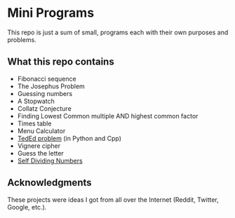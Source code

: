 # Mini Programs
This repo is just a sum of small, programs each with their own purposes and problems.

## What this repo contains

 * Fibonacci sequence
 * The Josephus Problem 
 * Guessing numbers
 * A Stopwatch
 * Collatz Conjecture
 * Finding Lowest Common multiple AND highest common factor
 * Times table
 * Menu Calculator
 * [TedEd problem](https://www.youtube.com/watch?v=c18GjbnZXMw) (in Python and Cpp)
 * Vignere cipher
 * Guess the letter
 * [Self Dividing Numbers](https://leetcode.com/problems/self-dividing-numbers/description/)

## Acknowledgments

These projects were ideas I got from all over the Internet (Reddit, Twitter, Google, etc.).
